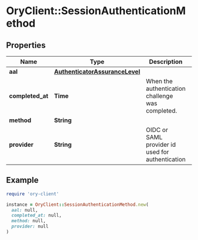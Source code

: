 # OryClient::SessionAuthenticationMethod

## Properties

| Name | Type | Description | Notes |
| ---- | ---- | ----------- | ----- |
| **aal** | [**AuthenticatorAssuranceLevel**](AuthenticatorAssuranceLevel.md) |  | [optional] |
| **completed_at** | **Time** | When the authentication challenge was completed. | [optional] |
| **method** | **String** |  | [optional] |
| **provider** | **String** | OIDC or SAML provider id used for authentication | [optional] |

## Example

```ruby
require 'ory-client'

instance = OryClient::SessionAuthenticationMethod.new(
  aal: null,
  completed_at: null,
  method: null,
  provider: null
)
```

